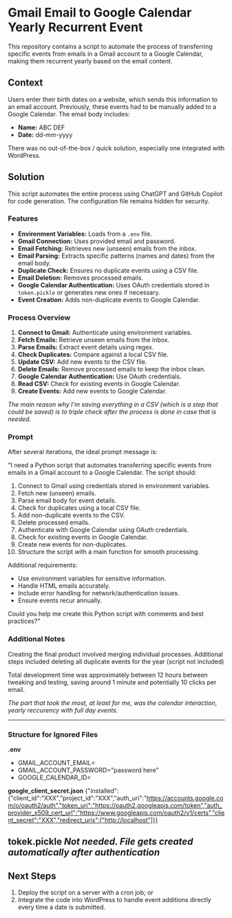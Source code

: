 # Gmail Email to Google Calendar Yearly Recurrent Event

This repository contains a script to automate the process of transferring specific events from emails in a Gmail account to a Google Calendar, making them recurrent yearly based on the email content.


## Context

Users enter their birth dates on a website, which sends this information to an email account. Previously, these events had to be manually added to a Google Calendar. The email body includes:
- **Name:** ABC DEF
- **Date:** dd-mm-yyyy

There was no out-of-the-box / quick solution, especially one integrated with WordPress.


## Solution

This script automates the entire process using ChatGPT and GitHub Copilot for code generation. The configuration file remains hidden for security.


### Features

- **Environment Variables:** Loads from a `.env` file.
- **Gmail Connection:** Uses provided email and password.
- **Email Fetching:** Retrieves new (unseen) emails from the inbox.
- **Email Parsing:** Extracts specific patterns (names and dates) from the email body.
- **Duplicate Check:** Ensures no duplicate events using a CSV file.
- **Email Deletion:** Removes processed emails.
- **Google Calendar Authentication:** Uses OAuth credentials stored in `token.pickle` or generates new ones if necessary.
- **Event Creation:** Adds non-duplicate events to Google Calendar.


### Process Overview

1. **Connect to Gmail:** Authenticate using environment variables.
2. **Fetch Emails:** Retrieve unseen emails from the inbox.
3. **Parse Emails:** Extract event details using regex.
4. **Check Duplicates:** Compare against a local CSV file.
5. **Update CSV:** Add new events to the CSV file.
6. **Delete Emails:** Remove processed emails to keep the inbox clean.
7. **Google Calendar Authentication:** Use OAuth credentials.
8. **Read CSV:** Check for existing events in Google Calendar.
9. **Create Events:** Add new events to Google Calendar.

*The main reason why I'm saving everything in a CSV (which is a step that could be saved) is to triple check after the process is done in case that is needed.*

### Prompt

After several iterations, the ideal prompt message is:

"I need a Python script that automates transferring specific events from emails in a Gmail account to a Google Calendar. The script should:

1. Connect to Gmail using credentials stored in environment variables.
2. Fetch new (unseen) emails.
3. Parse email body for event details.
4. Check for duplicates using a local CSV file.
5. Add non-duplicate events to the CSV.
6. Delete processed emails.
7. Authenticate with Google Calendar using OAuth credentials.
8. Check for existing events in Google Calendar.
9. Create new events for non-duplicates.
10. Structure the script with a main function for smooth processing.

Additional requirements:

- Use environment variables for sensitive information.
- Handle HTML emails accurately.
- Include error handling for network/authentication issues.
- Ensure events recur annually.

Could you help me create this Python script with comments and best practices?"


### Additional Notes

Creating the final product involved merging individual processes. Additional steps included deleting all duplicate events for the year (script not included)

Total development time was approximately between 12 hours between tweaking and testing, saving around 1 minute and potentially 10 clicks per email.

*The part that took the most, at least for me, was the calendar interaction, yearly reccurency with full day events.*

---
### Structure for Ignored Files

**.env**
- GMAIL_ACCOUNT_EMAIL=
- GMAIL_ACCOUNT_PASSWORD="password here"
- GOOGLE_CALENDAR_ID=

**google_client_secret.json**
{"installed":{"client_id":"XXX","project_id":"XXX","auth_uri":"https://accounts.google.com/o/oauth2/auth","token_uri":"https://oauth2.googleapis.com/token","auth_provider_x509_cert_url":"https://www.googleapis.com/oauth2/v1/certs","client_secret":"XXX","redirect_uris":["http://localhost"]}}

**tokek.pickle**
*Not needed. File gets created automatically after authentication*
---


## Next Steps

1. Deploy the script on a server with a cron job; or
2. Integrate the code into WordPress to handle event additions directly every time a date is submitted. 